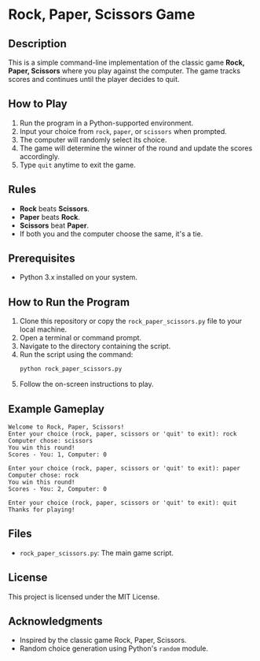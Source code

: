 # Rock, Paper, Scissors Game

## Description
This is a simple command-line implementation of the classic game **Rock, Paper, Scissors** where you play against the computer. The game tracks scores and continues until the player decides to quit.

## How to Play
1. Run the program in a Python-supported environment.
2. Input your choice from `rock`, `paper`, or `scissors` when prompted.
3. The computer will randomly select its choice.
4. The game will determine the winner of the round and update the scores accordingly.
5. Type `quit` anytime to exit the game.

## Rules
- **Rock** beats **Scissors**.
- **Paper** beats **Rock**.
- **Scissors** beat **Paper**.
- If both you and the computer choose the same, it's a tie.

## Prerequisites
- Python 3.x installed on your system.

## How to Run the Program
1. Clone this repository or copy the `rock_paper_scissors.py` file to your local machine.
2. Open a terminal or command prompt.
3. Navigate to the directory containing the script.
4. Run the script using the command:
   ```bash
   python rock_paper_scissors.py
   ```
5. Follow the on-screen instructions to play.

## Example Gameplay
```
Welcome to Rock, Paper, Scissors!
Enter your choice (rock, paper, scissors or 'quit' to exit): rock
Computer chose: scissors
You win this round!
Scores - You: 1, Computer: 0

Enter your choice (rock, paper, scissors or 'quit' to exit): paper
Computer chose: rock
You win this round!
Scores - You: 2, Computer: 0

Enter your choice (rock, paper, scissors or 'quit' to exit): quit
Thanks for playing!
```

## Files
- `rock_paper_scissors.py`: The main game script.

## License
This project is licensed under the MIT License.

## Acknowledgments
- Inspired by the classic game Rock, Paper, Scissors.
- Random choice generation using Python's `random` module.
